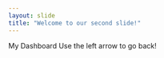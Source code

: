 ```yaml
---
layout: slide
title: "Welcome to our second slide!"
---
```

My Dashboard
Use the left arrow to go back!
